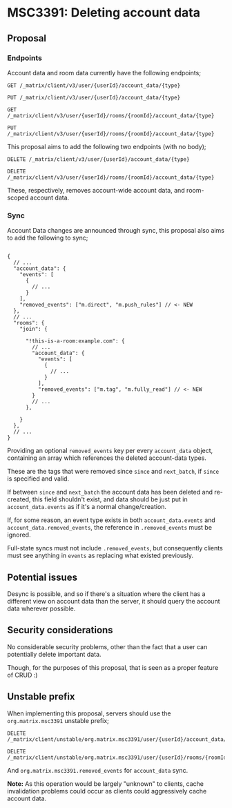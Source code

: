# MSC3391: Deleting account data

## Proposal

### Endpoints

Account data and room data currently have the following endpoints;

```
GET /_matrix/client/v3/user/{userId}/account_data/{type}

PUT /_matrix/client/v3/user/{userId}/account_data/{type}

GET /_matrix/client/v3/user/{userId}/rooms/{roomId}/account_data/{type}

PUT /_matrix/client/v3/user/{userId}/rooms/{roomId}/account_data/{type}
```

This proposal aims to add the following two endpoints (with no body);

```
DELETE /_matrix/client/v3/user/{userId}/account_data/{type}

DELETE /_matrix/client/v3/user/{userId}/rooms/{roomId}/account_data/{type}
```

These, respectively, removes account-wide account data, and room-scoped account data.

### Sync

Account Data changes are announced through sync, this proposal also aims to add the following to sync;

```json5

{
  // ...
  "account_data": {
    "events": [
      {
        // ...
      }
    ],
    "removed_events": ["m.direct", "m.push_rules"] // <- NEW
  },
  // ...
  "rooms": {
    "join": {

      "!this-is-a-room:example.com": {
        // ...
        "account_data": {
          "events": [
            {
              // ...
            }
          ],
          "removed_events": ["m.tag", "m.fully_read"] // <- NEW
        }
        // ...
      },

    }
  },
  // ...
}

```

Providing an optional `removed_events` key per every `account_data` object,
containing an array which references the deleted account-data types.

These are the tags that were removed since `since` and `next_batch`, if `since` is specified and valid.

If between `since` and `next_batch` the account data has been deleted and re-created, this field shouldn't exist,
and data should be just put in `account_data.events` as if it's a normal change/creation.

If, for some reason, an event type exists in both `account_data.events` and `account_data.removed_events`, the reference in
`.removed_events` must be ignored.

Full-state syncs must not include `.removed_events`, but consequently clients must see anything
in `events` as replacing what existed previously.

## Potential issues

Desync is possible, and so if there's a situation where the client has a different view on account
data than the server, it should query the account data wherever possible.

## Security considerations

No considerable security problems, other than the fact that a user can potentially delete important data.

Though, for the purposes of this proposal, that is seen as a proper feature of CRUD :)

## Unstable prefix

When implementing this proposal, servers should use the `org.matrix.msc3391` unstable prefix;

```
DELETE /_matrix/client/unstable/org.matrix.msc3391/user/{userId}/account_data/{type}

DELETE /_matrix/client/unstable/org.matrix.msc3391/user/{userId}/rooms/{roomId}/account_data/{type}
```

And `org.matrix.msc3391.removed_events` for `account_data` sync.

**Note:** As this operation would be largely "unknown" to clients,
cache invalidation problems could occur as clients could aggressively cache account data.